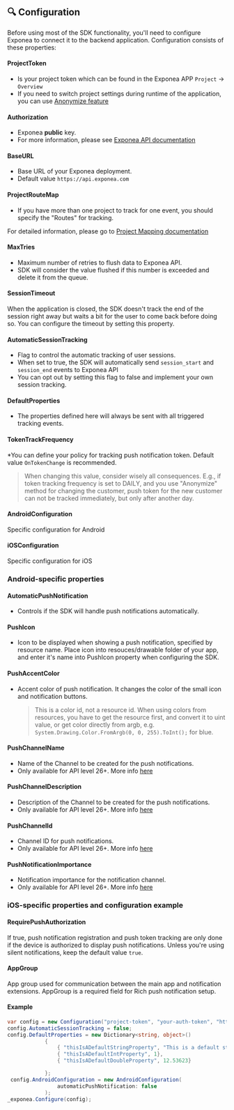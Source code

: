 


## 🔍 Configuration

Before using most of the SDK functionality, you'll need to configure Exponea to connect it to the backend application. Configuration consists of these properties:

#### ProjectToken

* Is your project token which can be found in the Exponea APP ```Project``` -> ```Overview```
* If you need to switch project settings during runtime of the application, you can use [Anonymize feature](./ANONYMIZE.md)

#### Authorization

* Exponea **public** key.
* For more information, please see [Exponea API documentation](https://docs.exponea.com/reference#access-keys)

#### BaseURL

* Base URL of your Exponea deployment.
* Default value `https://api.exponea.com`

#### ProjectRouteMap

* If you have more than one project to track for one event, you should specify the "Routes" for tracking.

For detailed information, please go to [Project Mapping documentation](./PROJECT_MAPPING.md)

#### MaxTries

* Maximum number of retries to flush data to Exponea API.
* SDK will consider the value flushed if this number is exceeded and delete it from the queue.

#### SessionTimeout

When the application is closed, the SDK doesn't track the end of the session right away but waits a bit for the user to come back before doing so. You can configure the timeout by setting this property.

#### AutomaticSessionTracking

* Flag to control the automatic tracking of user sessions.
* When set to true, the SDK will
automatically send `session_start` and `session_end` events to Exponea API
* You can opt out by setting this flag to false and implement your own session tracking.

#### DefaultProperties

* The properties defined here will always be sent with all triggered tracking events. 

#### TokenTrackFrequency

*You can define your policy for tracking push notification token. Default value `OnTokenChange` is recommended. 

>When changing this value, consider wisely all consequences. E.g., if token tracking frequency is set to DAILY, and you use "Anonymize" method for changing the customer, push token for the new customer can not be tracked immediately, but only after another day.

#### AndroidConfiguration
 Specific configuration for Android

#### iOSConfiguration
Specific configuration for iOS


### Android-specific properties 

#### AutomaticPushNotification

* Controls if the SDK will handle push notifications automatically.

#### PushIcon

* Icon to be displayed when showing a push notification, specified by resource name. Place icon into resouces/drawable folder of your app, and enter it's name into PushIcon property when configuring the SDK.

#### PushAccentColor

* Accent color of push notification. It changes the color of the small icon and notification buttons.
    > This is a color id, not a resource id. When using colors from resources, you have to get the resource first, and convert it to uint value, or get color directly from argb, e.g. `System.Drawing.Color.FromArgb(0, 0, 255).ToInt();` for blue.

#### PushChannelName

* Name of the Channel to be created for the push notifications.
* Only available for API level 26+. More info [here](https://developer.android.com/training/notify-user/channels)

#### PushChannelDescription

* Description of the Channel to be created for the push notifications.
* Only available for API level 26+. More info [here](https://developer.android.com/training/notify-user/channels)

#### PushChannelId

* Channel ID for push notifications.
* Only available for API level 26+. More info [here](https://developer.android.com/training/notify-user/channels)

#### PushNotificationImportance

* Notification importance for the notification channel.
* Only available for API level 26+. More info [here](https://developer.android.com/training/notify-user/channels)

### iOS-specific properties and configuration example

#### RequirePushAuthorization 
If true, push notification registration and push token tracking are only done if the device is authorized to display push notifications. Unless you're using silent notifications, keep the default value `true`.

#### AppGroup
 App group used for communication between the main app and notification extensions. AppGroup is a required field for Rich push notification setup.


#### Example
``` csharp
var config = new Configuration("project-token", "your-auth-token", "https://api.exponea.com");
config.AutomaticSessionTracking = false;
config.DefaultProperties = new Dictionary<string, object>()
            {
                { "thisIsADefaultStringProperty", "This is a default string value" },
                { "thisIsADefaultIntProperty", 1},
                { "thisIsADefaultDoubleProperty", 12.53623}

            };
 config.AndroidConfiguration = new AndroidConfiguration(
                automaticPushNotification: false
            );
_exponea.Configure(config);
```
